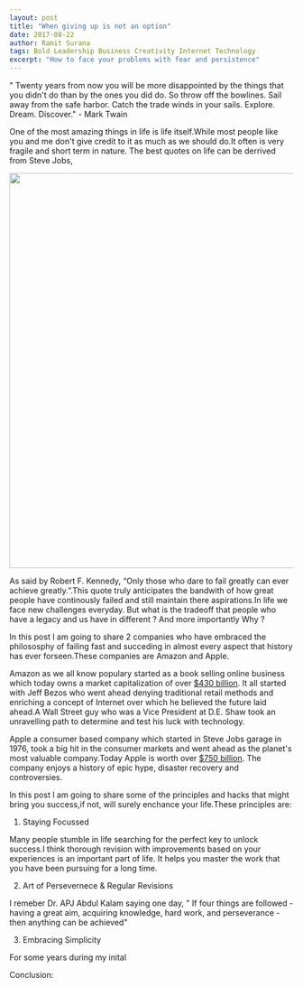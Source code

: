 ```yaml
---
layout: post
title: "When giving up is not an option"
date: 2017-08-22
author: Ramit Surana
tags: Bold Leadership Business Creativity Internet Technology
excerpt: "How to face your problems with fear and persistence"
---
```


" Twenty years from now you will be more disappointed by the things that you didn't do than by the ones you did do.
So throw off the bowlines.
Sail away from the safe harbor.
Catch the trade winds in your sails.
Explore. Dream. Discover." - Mark Twain



One of the most amazing things in life is life itself.While most people like you and me don't give credit to it as much as we should do.It often is very fragile and short term in nature. The best quotes on life can be derrived from Steve Jobs, 

<img src="https://user-images.githubusercontent.com/8342133/29498006-04930f60-8611-11e7-892c-1ad2e641e218.jpg" width="700">

As said by Robert F. Kennedy, “Only those who dare to fail greatly can ever achieve greatly.”.This quote truly anticipates the bandwith of how great people have continously failed and still maintain there aspirations.In life we face new challenges everyday. But what is the tradeoff that people who have a legacy and us have in different ? And more importantly Why ?

In this post I am going to share 2 companies who have embraced the philososphy of failing fast and succeding in almost every aspect that history has ever forseen.These companies are Amazon and Apple.

Amazon as we all know populary started as a book selling online business which today owns a market capitalization of over [$430 billion](https://www.cnbc.com/2017/04/05/amazon-worth-twice-wal-mart.html). It all started with Jeff Bezos who went ahead denying traditional retail methods and enriching a concept of Internet over which he believed the future laid ahead.A Wall Street guy who was a Vice President at D.E. Shaw took an unravelling path to determine and test his luck with technology.

Apple a consumer based company which started in Steve Jobs garage in 1976, took a big hit in the consumer markets and went ahead as the planet's most valuable company.Today Apple is worth over [$750 billion](http://money.cnn.com/2017/03/21/investing/apple-stock-all-time-high-three-quarters-trillion/index.html). The company enjoys a history of epic hype, disaster recovery and controversies. 

In this post I am going to share some of the principles and hacks that might bring you success,if not, will surely enchance your life.These principles are:

1. Staying Focussed 


Many people stumble in life searching for the perfect key to unlock success.I think thorough revision with improvements based on your experiences is an important part of life. It helps you master the work that you have been pursuing for a long time.

2. Art of Persevernece & Regular Revisions

I remeber Dr. APJ Abdul Kalam saying one day,
" If four things are followed - having a great aim, acquiring knowledge, hard work, and perseverance - then anything can be achieved"

3. Embracing Simplicity

For some years during my inital

Conclusion:

